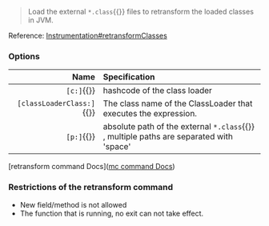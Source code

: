 > Load the external `*.class`{{}} files to retransform the loaded classes in JVM.

Reference: [Instrumentation#retransformClasses](https://docs.oracle.com/javase/8/docs/api/java/lang/instrument/Instrumentation.html#retransformClasses-java.lang.Class...-)

### Options

|                      Name | Specification                                                                           |
| ------------------------: | :-------------------------------------------------------------------------------------- |
|                `[c:]`{{}} | hashcode of the class loader                                                            |
| `[classLoaderClass:]`{{}} | The class name of the ClassLoader that executes the expression.                         |
|                `[p:]`{{}} | absolute path of the external `*.class`{{}} , multiple paths are separated with 'space' |

[retransform command Docs]([mc command Docs](https://arthas.aliyun.com/en/doc/retransform.html))

### Restrictions of the retransform command

- New field/method is not allowed
- The function that is running, no exit can not take effect.
